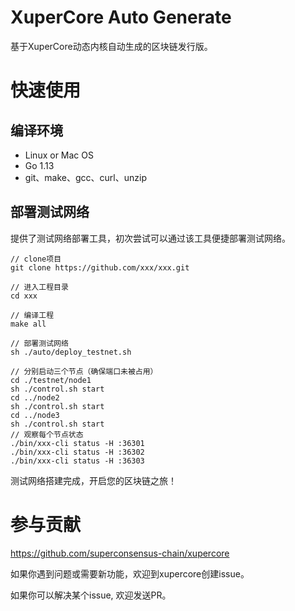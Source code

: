 # XuperCore Auto Generate

基于XuperCore动态内核自动生成的区块链发行版。

# 快速使用

## 编译环境

- Linux or Mac OS
- Go 1.13
- git、make、gcc、curl、unzip

## 部署测试网络

提供了测试网络部署工具，初次尝试可以通过该工具便捷部署测试网络。

```
// clone项目
git clone https://github.com/xxx/xxx.git

// 进入工程目录
cd xxx

// 编译工程
make all

// 部署测试网络
sh ./auto/deploy_testnet.sh

// 分别启动三个节点（确保端口未被占用）
cd ./testnet/node1
sh ./control.sh start
cd ../node2
sh ./control.sh start
cd ../node3
sh ./control.sh start
// 观察每个节点状态
./bin/xxx-cli status -H :36301
./bin/xxx-cli status -H :36302
./bin/xxx-cli status -H :36303

```

测试网络搭建完成，开启您的区块链之旅！

# 参与贡献

https://github.com/superconsensus-chain/xupercore

如果你遇到问题或需要新功能，欢迎到xupercore创建issue。

如果你可以解决某个issue, 欢迎发送PR。

